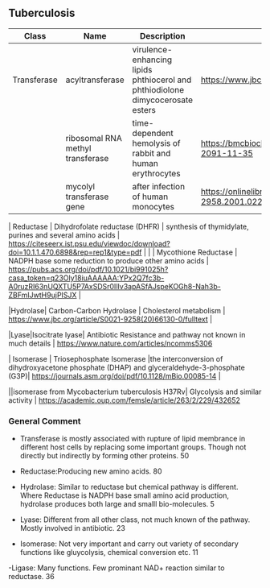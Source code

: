 ## Tuberculosis

| Class | Name | Description | Journal Link|
|-------|------|-------------|-------------|
|Transferase| acyltransferase| virulence-enhancing lipids phthiocerol and phthiodiolone dimycocerosate esters|https://www.jbc.org/article/S0021-9258(19)71084-9/fulltext |
||ribosomal RNA methyl transferase|  time-dependent hemolysis of rabbit and human erythrocytes | https://bmcbiochem.biomedcentral.com/articles/10.1186/1471-2091-11-35 |
||mycolyl transferase gene|after infection of human monocytes|https://onlinelibrary.wiley.com/doi/pdf/10.1046/j.1365-2958.2001.02280.x |

| Reductase | Dihydrofolate reductase (DHFR) | synthesis of thymidylate, purines and several amino acids | https://citeseerx.ist.psu.edu/viewdoc/download?doi=10.1.1.470.6898&rep=rep1&type=pdf |
| |  Mycothione Reductase | NADPH base some reduction to produce other amino acids | https://pubs.acs.org/doi/pdf/10.1021/bi991025h?casa_token=q23Oly18iuAAAAAA:YPx2Q7fc3b-A0ruzRI63nUQXTU5P7AxSDSr0IlIv3apASfAJspeKOGh8-Nah3b-ZBFmIJwtH9ujPISJX |

|Hydrolase| Carbon-Carbon Hydrolase | Cholesterol metabolism | https://www.jbc.org/article/S0021-9258(20)66130-0/fulltext |

|Lyase|Isocitrate lyase| Antibiotic Resistance and pathway not known in much details | https://www.nature.com/articles/ncomms5306


| Isomerase | Triosephosphate Isomerase |the interconversion of dihydroxyacetone phosphate (DHAP) and glyceraldehyde-3-phosphate (G3P)| https://journals.asm.org/doi/pdf/10.1128/mBio.00085-14 |

||isomerase from Mycobacterium tuberculosis H37Rv| Glycolysis and similar activity | https://academic.oup.com/femsle/article/263/2/229/432652

### General Comment

- Transferase is mostly associated with rupture of lipid membrance in different host cells by replacing some important groups. Though not directly but indirectly by forming other proteins. 50

- Reductase:Producing new amino acids. 80

- Hydrolase: Similar to reductase but chemical pathway is different. Where Reductase is NADPH base small amino acid production, hydrolase produces both large and smalll bio-molecules. 5

- Lyase: Different from all other class, not much known of the pathway. Mostly involved in antibiotic. 23

- Isomerase: Not very important and carry out variety of secondary functions like gluycolysis, chemical conversion etc. 11

-Ligase: Many functions. Few prominant NAD+ reaction similar to reductase. 36